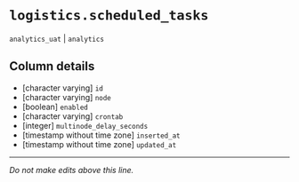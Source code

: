 # `logistics.scheduled_tasks`
`analytics_uat` | `analytics`

## Column details
* [character varying] `id`
* [character varying] `node`
* [boolean]   `enabled`
* [character varying] `crontab`
* [integer]   `multinode_delay_seconds`
* [timestamp without time zone] `inserted_at`
* [timestamp without time zone] `updated_at`

-------------------------------------------------------------------------------
*Do not make edits above this line.*
